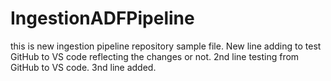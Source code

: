 # IngestionADFPipeline

this is new ingestion pipeline repository sample file.
New line adding to test GitHub to VS code reflecting the changes or not.
2nd line testing from GitHub to VS code.
3nd line added.
